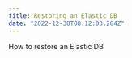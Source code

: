 ```yaml
---
title: Restoring an Elastic DB
date: "2022-12-30T08:12:03.284Z"
---
```


How to restore an Elastic DB